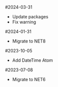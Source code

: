 #2024-03-31
- Update packages
- Fix warning

#2024-01-31
- Migrate to NET8

#2023-10-05
- Add DateTime Atom

#2023-07-08
- Migrate to NET6